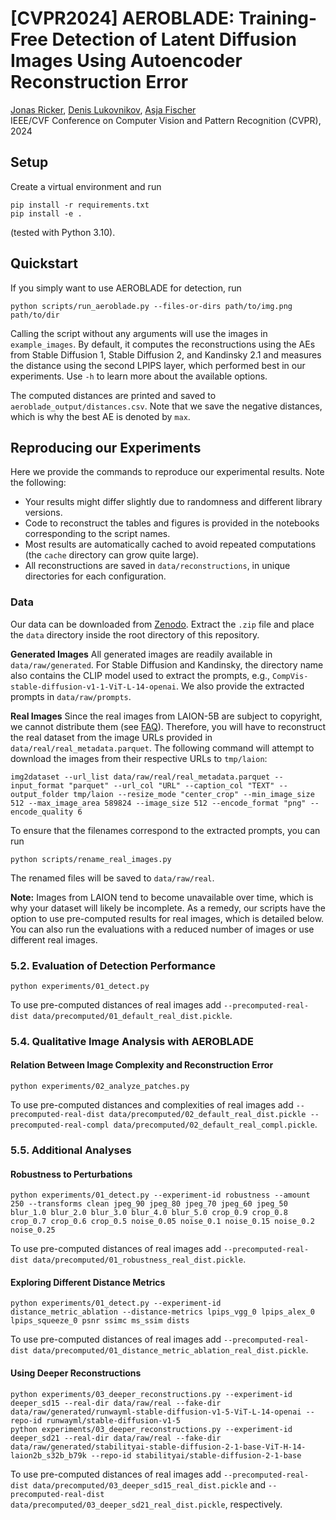 # [CVPR2024] AEROBLADE: Training-Free Detection of Latent Diffusion Images Using Autoencoder Reconstruction Error
[Jonas Ricker](https://jonasricker.com), [Denis Lukovnikov](https://informatik.rub.de/ml/people/lukovnikov/), [Asja Fischer](https://informatik.rub.de/fischer/)    
IEEE/CVF Conference on Computer Vision and Pattern Recognition (CVPR), 2024

## Setup
Create a virtual environment and run
```
pip install -r requirements.txt
pip install -e .
```
(tested with Python 3.10).

## Quickstart
If you simply want to use AEROBLADE for detection, run
```
python scripts/run_aeroblade.py --files-or-dirs path/to/img.png path/to/dir
```
Calling the script without any arguments will use the images in `example_images`.
By default, it computes the reconstructions using the AEs from Stable Diffusion 1, Stable Diffusion 2, and Kandinsky 2.1 and measures the distance using the second LPIPS layer, which performed best in our experiments. Use `-h` to learn more about the available options.

The computed distances are printed and saved to `aeroblade_output/distances.csv`. Note that we save the negative distances, which is why the best AE is denoted by `max`.

## Reproducing our Experiments
Here we provide the commands to reproduce our experimental results.
Note the following:
- Your results might differ slightly due to randomness and different library versions.
- Code to reconstruct the tables and figures is provided in the notebooks corresponding to the script names.
- Most results are automatically cached to avoid repeated computations (the `cache` directory can grow quite large).
- All reconstructions are saved in `data/reconstructions`, in unique directories for each configuration.

### Data
Our data can be downloaded from [Zenodo](https://zenodo.org/TBD). Extract the `.zip` file and place the `data` directory inside the root directory of this repository.

**Generated Images**
All generated images are readily available in `data/raw/generated`. For Stable Diffusion and Kandinsky, the directory name also contains the CLIP model used to extract the prompts, e.g., `CompVis-stable-diffusion-v1-1-ViT-L-14-openai`. We also provide the extracted prompts in `data/raw/prompts`.

**Real Images**
Since the real images from LAION-5B are subject to copyright, we cannot distribute them (see [FAQ](https://laion.ai/faq/)).
Therefore, you will have to reconstruct the real dataset from the image URLs provided in `data/real/real_metadata.parquet`.
The following command will attempt to download the images from their respective URLs to `tmp/laion`:
```
img2dataset --url_list data/raw/real/real_metadata.parquet --input_format "parquet" --url_col "URL" --caption_col "TEXT" --output_folder tmp/laion --resize_mode "center_crop" --min_image_size 512 --max_image_area 589824 --image_size 512 --encode_format "png" --encode_quality 6
```
To ensure that the filenames correspond to the extracted prompts, you can run
```
python scripts/rename_real_images.py
```
The renamed files will be saved to `data/raw/real`.

**Note:** Images from LAION tend to become unavailable over time, which is why your dataset will likely be incomplete.
As a remedy, our scripts have the option to use pre-computed results for real images, which is detailed below.
You can also run the evaluations with a reduced number of images or use different real images.

### 5.2. Evaluation of Detection Performance
```
python experiments/01_detect.py
```
To use pre-computed distances of real images add `--precomputed-real-dist data/precomputed/01_default_real_dist.pickle`.

### 5.4. Qualitative Image Analysis with AEROBLADE

#### Relation Between Image Complexity and Reconstruction Error
```
python experiments/02_analyze_patches.py
```
To use pre-computed distances and complexities of real images add `--precomputed-real-dist data/precomputed/02_default_real_dist.pickle --precomputed-real-compl data/precomputed/02_default_real_compl.pickle`.

### 5.5. Additional Analyses

#### Robustness to Perturbations
```
python experiments/01_detect.py --experiment-id robustness --amount 250 --transforms clean jpeg_90 jpeg_80 jpeg_70 jpeg_60 jpeg_50 blur_1.0 blur_2.0 blur_3.0 blur_4.0 blur_5.0 crop_0.9 crop_0.8 crop_0.7 crop_0.6 crop_0.5 noise_0.05 noise_0.1 noise_0.15 noise_0.2 noise_0.25
```
To use pre-computed distances of real images add `--precomputed-real-dist data/precomputed/01_robustness_real_dist.pickle`.

#### Exploring Different Distance Metrics
```
python experiments/01_detect.py --experiment-id distance_metric_ablation --distance-metrics lpips_vgg_0 lpips_alex_0 lpips_squeeze_0 psnr ssimc ms_ssim dists
```
To use pre-computed distances of real images add `--precomputed-real-dist data/precomputed/01_distance_metric_ablation_real_dist.pickle`.

#### Using Deeper Reconstructions
```
python experiments/03_deeper_reconstructions.py --experiment-id deeper_sd15 --real-dir data/raw/real --fake-dir data/raw/generated/runwayml-stable-diffusion-v1-5-ViT-L-14-openai --repo-id runwayml/stable-diffusion-v1-5
python experiments/03_deeper_reconstructions.py --experiment-id deeper_sd21 --real-dir data/raw/real --fake-dir data/raw/generated/stabilityai-stable-diffusion-2-1-base-ViT-H-14-laion2b_s32b_b79k --repo-id stabilityai/stable-diffusion-2-1-base
```
To use pre-computed distances of real images add `--precomputed-real-dist data/precomputed/03_deeper_sd15_real_dist.pickle` and `--precomputed-real-dist data/precomputed/03_deeper_sd21_real_dist.pickle`, respectively.